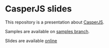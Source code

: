 CasperJS slides
===============

This repository is a presentation about [CasperJS](http://casperjs.org).

Samples are available on [samples branch](
https://github.com/cup-of-giraf/presentation-casperjs/tree/samples).

Slides are available [online](
http://cup-of-giraf.github.com/presentation-casperjs/)
